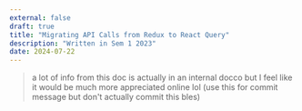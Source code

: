 ```yaml
---
external: false
draft: true
title: "Migrating API Calls from Redux to React Query"
description: "Written in Sem 1 2023"
date: 2024-07-22
---
```


> a lot of info from this doc is actually in an internal docco but I feel like it would be much more appreciated online lol (use this for commit message but don't actually commit this bles)
